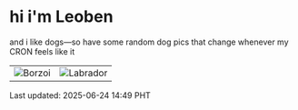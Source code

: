# hi i'm Leoben

and i like dogs—so have some random dog pics that change whenever my CRON feels like it

|  |  |
|--------|----------|
| ![Borzoi](https://random-dog-vercel.vercel.app/api/random-borzoi?v=1750747767) | ![Labrador](https://random-dog-vercel.vercel.app/api/random-labrador?v=1750747767) |

Last updated: 2025-06-24 14:49 PHT
